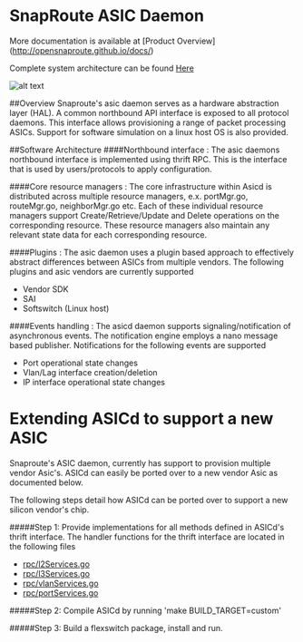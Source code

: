 SnapRoute ASIC Daemon 
========================

More documentation is available at 
[Product Overview] (http://opensnaproute.github.io/docs/)

Complete system architecture can be found 
[Here](http://opensnaproute.github.io/docs/architecture.html) 


![alt text](https://github.com/OpenSnaproute/asicd/blob/master/Asic_Daemon.jpg "High level architecture diagram")

##Overview
Snaproute's asic daemon serves as a hardware abstraction layer (HAL). A common northbound API interface is exposed to all protocol daemons. This interface allows provisioning a range of packet processing ASICs. Support for software simulation on a linux host OS is also provided.

##Software Architecture
####Northbound interface :
The asic daemons northbound interface is implemented using thrift RPC. This is the interface that is used by users/protocols to apply configuration.

####Core resource managers :
The core infrastructure within Asicd is distributed across multiple resource managers, e.x. portMgr.go, routeMgr.go, neighborMgr.go etc. Each of these individual resource managers support Create/Retrieve/Update and Delete operations on the corresponding resource. These resource managers also maintain any relevant state data for each corresponding resource.

####Plugins :
The asic daemon uses a plugin based approach to effectively abstract differences between ASICs from multiple vendors. The following plugins and asic vendors are currently supported
- Vendor SDK 
- SAI 
- Softswitch (Linux host)

####Events handling :
The asicd daemon supports signaling/notification of asynchronous events. The notification engine employs a nano message based publisher. Notifications for the following events are supported
- Port operational state changes
- Vlan/Lag interface creation/deletion
- IP interface operational state changes

Extending ASICd to support a new ASIC
=====================================

Snaproute's ASIC daemon, currently has support to provision multiple vendor Asic's. ASICd can easily be ported over to a new vendor Asic as documented below.

The following steps detail how ASICd can be ported over to support a new silicon vendor's chip.

#####Step 1:
Provide implementations for all methods defined in ASICd's thrift interface. The handler functions for the thrift interface are located in the following files
- [rpc/l2Services.go](https://github.com/OpenSnaproute/asicd/blob/master/rpc/l2Services.go) 
- [rpc/l3Services.go](https://github.com/OpenSnaproute/asicd/blob/master/rpc/l3Services.go) 
- [rpc/vlanServices.go](https://github.com/OpenSnaproute/asicd/blob/master/rpc/vlanServices.go) 
- [rpc/portServices.go](https://github.com/OpenSnaproute/asicd/blob/master/rpc/portServices.go) 

#####Step 2:
Compile ASICd by running 'make BUILD_TARGET=custom'

#####Step 3:
Build a flexswitch package, install and run.
